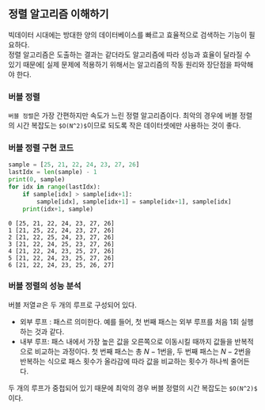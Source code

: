 ## 정렬 알고리즘 이해하기  
빅데이터 시대에는 방대한 양의 데이터베이스를 빠르고 효율적으로 검색하는 기능이 필요하다.  
정렬 알고리즘은 도출하는 결과는 같더라도 알고리즘에 따라 성능과 효율이 달라질 수 있기 때문에[ 실제 문제에 적용하기 위해서는 알고리즘의 작동 원리와 장단점을 파악해야 한다.  
### 버블 정렬 
`버블 정렬`은 가장 간편하지만 속도가 느린 정렬 알고리즘이다.  최악의 경우에 버블 정렬의 시간 복잡도는 `$O(N^2)$`이므로 되도록 작은 데이터셋에만 사용하는 것이 좋다. 

### 버블 정렬 구현 코드
```python
sample = [25, 21, 22, 24, 23, 27, 26]
lastIdx = len(sample) - 1
print(0, sample)
for idx in range(lastIdx):
    if sample[idx] > sample[idx+1]:
        sample[idx], sample[idx+1] = sample[idx+1], sample[idx]
    print(idx+1, sample)
```
```
0 [25, 21, 22, 24, 23, 27, 26]
1 [21, 25, 22, 24, 23, 27, 26]
2 [21, 22, 25, 24, 23, 27, 26]
3 [21, 22, 24, 25, 23, 27, 26]
4 [21, 22, 24, 23, 25, 27, 26]
5 [21, 22, 24, 23, 25, 27, 26]
6 [21, 22, 24, 23, 25, 26, 27]
```

### 버블 정렬의 성능 분석
버블 저열ㄹ은 두 개의 루프로 구성되어 있다.
- 외부 루프 : 패스르 의미한다. 예를 들어, 첫 번째 패스는 외부 루프를 처음 1회 실행하는 것과 같다.
- 내부 루프: 패스 내에서 가장 높은 값을 오른쪽으로 이동시킬 때까지 값들을 반복적으로 비교하는 과정이다. 첫 번째 패스는 총 $N-1$번을, 두 번째 패스는 $N-2$번을 반복하는 식으로 패스 횟수가 올라감에 따라 값을 비교하는 횟수가 하나씩 줄어든다.  

두 개의 루프가 중첩되어 있기 때문에 최악의 경우 버블 정렬의 시간 복잡도는 `$O(N^2)$` 이다.  